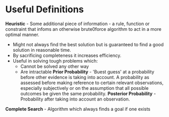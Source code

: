 # Useful Definitions
**Heuristic** - Some additional piece of information - a rule, function or constraint that infoms an otherwise brute0force algorithm to act in a more optimal manner.
* Might not always find the best solution but is guaranteed to find a good solution in reasonable time.
* By sacrificing completeness it increases efficiency.
* Useful in solving tough problems which:
    * Cannot be solved any other way    
    * Are intractable
**Prior Probability** - 'Buest guess' at a probability before other evidence is taking into account. A probability as assessed before making reference to certain relevant observations, especially subjectively or on the assumption that all possible outcomes be given the same probability.
**Posterior Probability** - Probability after taking into account an observation.

**Complete Search** - Algorithm which always finds a goal if one exists